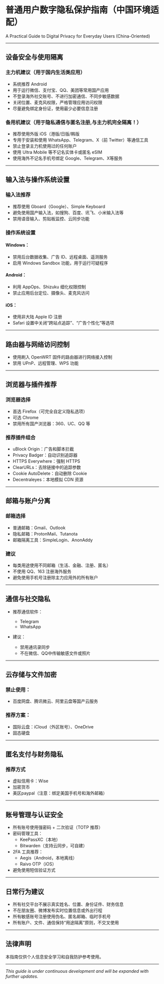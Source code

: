 # 普通用户数字隐私保护指南（中国环境适配）  
A Practical Guide to Digital Privacy for Everyday Users (China-Oriented)


---

## 设备安全与使用隔离

### 主力机建议（用于国内生活类应用）

- 系统推荐 Android
- 用于运行微信、支付宝、QQ、美团等常用国产应用
- 不登录海外社交账号、不进行加密通信、不同步敏感数据
- 关闭位置、麦克风权限，严格管理应用访问权限
- 尽量避免绑定身份证，使用最少必要信息注册

### 备用机建议（用于隐私通信与匿名注册,与主力机完全隔离！）

- 推荐使用外版 iOS（港版/日版/韩版
- 专用于安装和使用 WhatsApp、Telegram、X（前 Twitter）等通信工具
- 禁止登录主力机使用过的任何账户
- 使用 Ultra Mobile 等不记名实体卡或匿名 eSIM
- 使用海外不记名手机号绑定 Google、Telegram、X等服务

---

## 输入法与操作系统设置

### 输入法推荐

- 推荐使用 Gboard（Google）、Simple Keyboard
- 避免使用国产输入法，如搜狗、百度、讯飞、小米输入法等
- 禁用语音输入、剪贴板监控、云同步功能

### 操作系统设置

#### Windows：


- 禁用后台数据收集、广告 ID、远程桌面、遥测服务
- 启用 Windows Sandbox 功能，用于运行可疑程序


#### Android：

- 利用 AppOps、Shizuku 细化权限控制
- 禁止应用后台定位、摄像头、麦克风访问

#### iOS：

- 使用非大陆 Apple ID 注册
- Safari 设置中关闭“跨站点追踪”、“广告个性化”等选项

---

## 路由器与网络访问控制

- 使用刷入 OpenWRT 固件的路由器进行网络接入控制
- 禁用 UPnP、远程管理、WPS 功能


---

## 浏览器与插件推荐

### 浏览器选择

- 首选 Firefox（可完全自定义隐私选项）
- 可选 Chrome
- 禁用所有国产浏览器：360、UC、QQ 等

### 推荐插件组合

- uBlock Origin：广告和脚本拦截
- Privacy Badger：自动识别追踪器
- HTTPS Everywhere：强制 HTTPS
- ClearURLs：去除链接中的追踪参数
- Cookie AutoDelete：自动删除 Cookie
- Decentraleyes：本地模拟 CDN 资源

---

## 邮箱与账户分离

### 邮箱选择

- 普通邮箱：Gmail、Outlook
- 隐私邮箱：ProtonMail、Tutanota
- 邮箱隔离工具：SimpleLogin、AnonAddy

### 建议

- 每类用途使用不同邮箱（生活、金融、注册、匿名）
- 不使用 QQ、163 注册海外服务
- 避免使用手机号注册除主力应用外的所有账户

---

## 通信与社交隐私

- 推荐通信软件：

  - Telegram
  - WhatsApp

- 建议：
  - 禁用通讯录同步
  - 不在微信、QQ中传输敏感文件或照片


---

## 云存储与文件加密

### 禁止使用：

- 百度网盘、腾讯微云、阿里云盘等国产云服务

### 推荐方案：

- 国际云盘：iCloud（外区账号）、OneDrive
- 固态硬盘


---

## 匿名支付与财务隐私

### 推荐方式

- 虚拟信用卡：Wise
- 加密货币
- 美区paypal（注意：绑定美国手机号和海外邮箱）



---

## 账号管理与认证安全

- 所有账号使用强密码 + 二次验证（TOTP 推荐）
- 密码管理工具：
  - KeePassXC（本地）
  - Bitwarden（支持云同步，可自建）
- 2FA 工具推荐：
  - Aegis（Android，本地离线）
  - Raivo OTP（iOS）
- 避免使用短信验证方式

---


## 日常行为建议

- 所有社交平台不展示真实姓名、位置、身份证件、财务信息
- 不在朋友圈、微博发布实时位置信息或外出行程
- 所有敏感账号注册使用伪名、匿名邮箱、临时手机号
- 所有账户、文件、通信保持“用途隔离”原则，不交叉使用

---



## 法律声明

本指南仅供个人信息安全学习和自我防护参考使用。

---

*This guide is under continuous development and will be expanded with further updates.*
